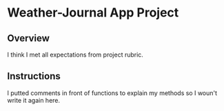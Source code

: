 # Weather-Journal App Project

## Overview
I think I met all expectations from project rubric.  

## Instructions
I putted comments in front of functions to explain my methods so I woun't write it again here. 
